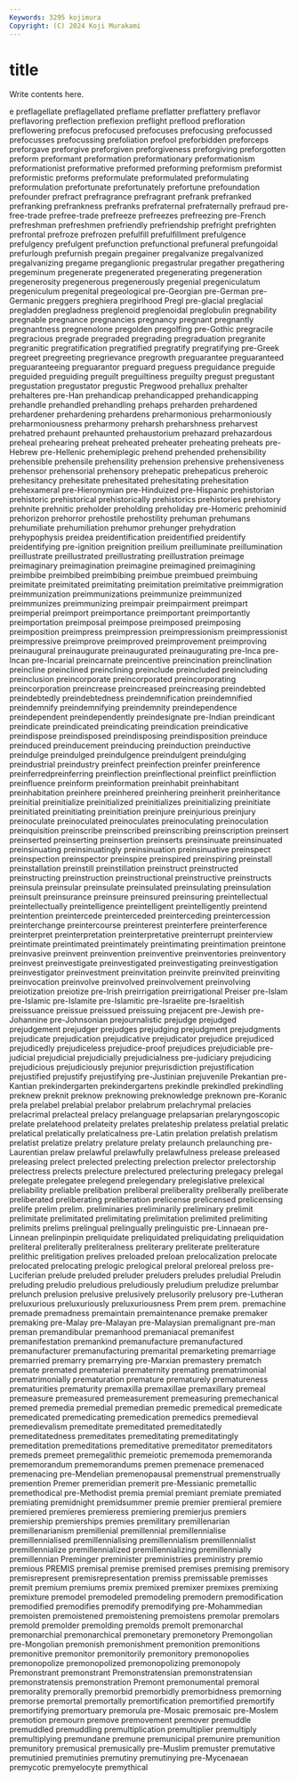 ```yaml
---
Keywords: 3295 kojimura
Copyright: (C) 2024 Koji Murakami
---
```


# title

Write contents here.



e preflagellate preflagellated preflame preflatter preflattery preflavor preflavoring preflection preflexion
preflight preflood prefloration preflowering prefocus prefocused prefocuses prefocusing prefocussed prefocusses
prefocussing prefoliation prefool preforbidden preforceps preforgave preforgive preforgiven preforgiveness preforgiving
preforgotten preform preformant preformation preformationary preformationism preformationist preformative preformed preforming
preformism preformist preformistic preforms preformulate preformulated preformulating preformulation prefortunate prefortunately
prefortune prefoundation prefounder prefract prefragrance prefragrant prefrank prefranked prefranking prefrankness
prefranks prefraternal prefraternally prefraud pre-free-trade prefree-trade prefreeze prefreezes prefreezing pre-French
prefreshman prefreshmen prefriendly prefriendship prefright prefrighten prefrontal prefroze prefrozen prefulfill
prefulfillment prefulgence prefulgency prefulgent prefunction prefunctional prefuneral prefungoidal prefurlough prefurnish
pregain pregainer pregalvanize pregalvanized pregalvanizing pregame preganglionic pregastrular pregather pregathering
pregeminum pregenerate pregenerated pregenerating pregeneration pregenerosity pregenerous pregenerously pregenial pregeniculatum
pregeniculum pregenital pregeological pre-Georgian pre-German pre-Germanic preggers preghiera pregirlhood Pregl
pre-glacial preglacial pregladden pregladness preglenoid preglenoidal preglobulin pregnability pregnable pregnance
pregnancies pregnancy pregnant pregnantly pregnantness pregnenolone pregolden pregolfing pre-Gothic pregracile
pregracious pregrade pregraded pregrading pregraduation pregranite pregranitic pregratification pregratified pregratify
pregratifying pre-Greek pregreet pregreeting pregrievance pregrowth preguarantee preguaranteed preguaranteeing preguarantor
preguard preguess preguidance preguide preguided preguiding preguilt preguiltiness preguilty pregust
pregustant pregustation pregustator pregustic Pregwood prehallux prehalter prehalteres pre-Han prehandicap
prehandicapped prehandicapping prehandle prehandled prehandling prehaps preharden prehardened prehardener prehardening
prehardens preharmonious preharmoniously preharmoniousness preharmony preharsh preharshness preharvest prehatred prehaunt
prehaunted prehaustorium prehazard prehazardous preheal prehearing preheat preheated preheater preheating
preheats pre-Hebrew pre-Hellenic prehemiplegic prehend prehended prehensibility prehensible prehensile prehensility
prehension prehensive prehensiveness prehensor prehensorial prehensory prehepatic prehepaticus preheroic prehesitancy
prehesitate prehesitated prehesitating prehesitation prehexameral pre-Hieronymian pre-Hinduized pre-Hispanic prehistorian prehistoric
prehistorical prehistorically prehistorics prehistories prehistory prehnite prehnitic preholder preholding preholiday
pre-Homeric prehominid prehorizon prehorror prehostile prehostility prehuman prehumans prehumiliate prehumiliation
prehumor prehunger prehydration prehypophysis preidea preidentification preidentified preidentify preidentifying pre-ignition
preignition preilium preilluminate preillumination preillustrate preillustrated preillustrating preillustration preimage preimaginary
preimagination preimagine preimagined preimagining preimbibe preimbibed preimbibing preimbue preimbued preimbuing
preimitate preimitated preimitating preimitation preimitative preimmigration preimmunization preimmunizations preimmunize preimmunized
preimmunizes preimmunizing preimpair preimpairment preimpart preimperial preimport preimportance preimportant preimportantly
preimportation preimposal preimpose preimposed preimposing preimposition preimpress preimpression preimpressionism preimpressionist
preimpressive preimprove preimproved preimprovement preimproving preinaugural preinaugurate preinaugurated preinaugurating pre-Inca
pre-Incan pre-Incarial preincarnate preincentive preincination preinclination preincline preinclined preinclining preinclude
preincluded preincluding preinclusion preincorporate preincorporated preincorporating preincorporation preincrease preincreased preincreasing
preindebted preindebtedly preindebtedness preindemnification preindemnified preindemnify preindemnifying preindemnity preindependence preindependent
preindependently preindesignate pre-Indian preindicant preindicate preindicated preindicating preindication preindicative preindispose
preindisposed preindisposing preindisposition preinduce preinduced preinducement preinducing preinduction preinductive preindulge
preindulged preindulgence preindulgent preindulging preindustrial preindustry preinfect preinfection preinfer preinference
preinferredpreinferring preinflection preinflectional preinflict preinfliction preinfluence preinform preinformation preinhabit preinhabitant
preinhabitation preinhere preinhered preinhering preinherit preinheritance preinitial preinitialize preinitialized preinitializes
preinitializing preinitiate preinitiated preinitiating preinitiation preinjure preinjurious preinjury preinoculate preinoculated
preinoculates preinoculating preinoculation preinquisition preinscribe preinscribed preinscribing preinscription preinsert preinserted
preinserting preinsertion preinserts preinsinuate preinsinuated preinsinuating preinsinuatingly preinsinuation preinsinuative preinspect
preinspection preinspector preinspire preinspired preinspiring preinstall preinstallation preinstill preinstillation preinstruct
preinstructed preinstructing preinstruction preinstructional preinstructive preinstructs preinsula preinsular preinsulate preinsulated
preinsulating preinsulation preinsult preinsurance preinsure preinsured preinsuring preintellectual preintellectually preintelligence
preintelligent preintelligently preintend preintention preintercede preinterceded preinterceding preintercession preinterchange preintercourse
preinterest preinterfere preinterference preinterpret preinterpretation preinterpretative preinterrupt preinterview preintimate preintimated
preintimately preintimating preintimation preintone preinvasive preinvent preinvention preinventive preinventories preinventory
preinvest preinvestigate preinvestigated preinvestigating preinvestigation preinvestigator preinvestment preinvitation preinvite preinvited
preinviting preinvocation preinvolve preinvolved preinvolvement preinvolving preiotization preiotize pre-Irish preirrigation
preirrigational Preiser pre-Islam pre-Islamic pre-Islamite pre-Islamitic pre-Israelite pre-Israelitish preissuance preissue
preissued preissuing prejacent pre-Jewish pre-Johannine pre-Johnsonian prejournalistic prejudge prejudged prejudgement
prejudger prejudges prejudging prejudgment prejudgments prejudicate prejudication prejudicative prejudicator prejudice
prejudiced prejudicedly prejudiceless prejudice-proof prejudices prejudiciable pre-judicial prejudicial prejudicially prejudicialness
pre-judiciary prejudicing prejudicious prejudiciously prejunior prejurisdiction prejustification prejustified prejustify prejustifying
pre-Justinian prejuvenile Prekantian pre-Kantian prekindergarten prekindergartens prekindle prekindled prekindling preknew
preknit preknow preknowing preknowledge preknown pre-Koranic prela prelabel prelabial prelabor
prelabrum prelachrymal prelacies prelacrimal prelacteal prelacy prelanguage prelapsarian prelaryngoscopic prelate
prelatehood prelateity prelates prelateship prelatess prelatial prelatic prelatical prelatically prelaticalness
pre-Latin prelation prelatish prelatism prelatist prelatize prelatry prelature prelaty prelaunch
prelaunching pre-Laurentian prelaw prelawful prelawfully prelawfulness prelease preleased preleasing prelect
prelected prelecting prelection prelector prelectorship prelectress prelects prelecture prelectured prelecturing
prelegacy prelegal prelegate prelegatee prelegend prelegendary prelegislative prelexical preliability preliable
prelibation preliberal preliberality preliberally preliberate preliberated preliberating preliberation prelicense prelicensed
prelicensing prelife prelim prelim. preliminaries preliminarily preliminary prelimit prelimitate prelimitated
prelimitating prelimitation prelimited prelimiting prelimits prelims prelingual prelingually prelinguistic pre-Linnaean
pre-Linnean prelinpinpin preliquidate preliquidated preliquidating preliquidation preliteral preliterally preliteralness preliterary
preliterate preliterature prelithic prelitigation prelives preloaded preloan prelocalization prelocate prelocated
prelocating prelogic prelogical preloral preloreal preloss pre-Luciferian prelude preluded preluder
preluders preludes preludial Preludin preluding preludio preludious preludiously preludium preludize
prelumbar prelunch prelusion prelusive prelusively prelusorily prelusory pre-Lutheran preluxurious preluxuriously
preluxuriousness Prem prem prem. premachine premade premadness premaintain premaintenance premake
premaker premaking pre-Malay pre-Malayan pre-Malaysian premalignant pre-man preman premandibular premanhood
premaniacal premanifest premanifestation premankind premanufacture premanufactured premanufacturer premanufacturing premarital premarketing
premarriage premarried premarry premarrying pre-Marxian premastery prematch premate premated prematerial
prematernity premating prematrimonial prematrimonially prematuration premature prematurely prematureness prematurities prematurity
premaxilla premaxillae premaxillary premeal premeasure premeasured premeasurement premeasuring premechanical premed
premedia premedial premedian premedic premedical premedicate premedicated premedicating premedication premedics
premedieval premedievalism premeditate premeditated premeditatedly premeditatedness premeditates premeditating premeditatingly premeditation
premeditations premeditative premeditator premeditators premeds premeet premegalithic premeiotic prememoda prememoranda
prememorandum prememorandums premen premenace premenaced premenacing pre-Mendelian premenopausal premenstrual premenstrually
premention Premer premeridian premerit pre-Messianic premetallic premethodical pre-Methodist premia premial
premiant premiate premiated premiating premidnight premidsummer premie premier premieral premiere
premiered premieres premieress premiering premierjus premiers premiership premierships premies premilitary
premillenarian premillenarianism premillenial premillennial premillennialise premillennialised premillennialising premillennialism premillennialist premillennialize
premillennialized premillennializing premillennially premillennian Preminger preminister preministries preministry premio premious
PREMIS premisal premise premised premises premising premisory premisrepresent premisrepresentation premiss
premissable premisses premit premium premiums premix premixed premixer premixes premixing
premixture premodel premodeled premodeling premodern premodification premodified premodifies premodify premodifying
pre-Mohammedian premoisten premoistened premoistening premoistens premolar premolars premold premolder premolding
premolds premolt premonarchal premonarchial premonarchical premonetary premonetory Premongolian pre-Mongolian premonish
premonishment premonition premonitions premonitive premonitor premonitorily premonitory premonopolies premonopolize premonopolized
premonopolizing premonopoly Premonstrant premonstrant Premonstratensian premonstratensian premonstratensis premonstration Premont premonumental
premoral premorality premorally premorbid premorbidly premorbidness premorning premorse premortal premortally
premortification premortified premortify premortifying premortuary premorula pre-Mosaic premosaic pre-Moslem premotion
premourn premove premovement premover premuddle premuddled premuddling premultiplication premultiplier premultiply
premultiplying premundane premune premunicipal premunire premunition premunitory premusical premusically pre-Muslim
premuster premutative premutinied premutinies premutiny premutinying pre-Mycenaean premycotic premyelocyte premythical
